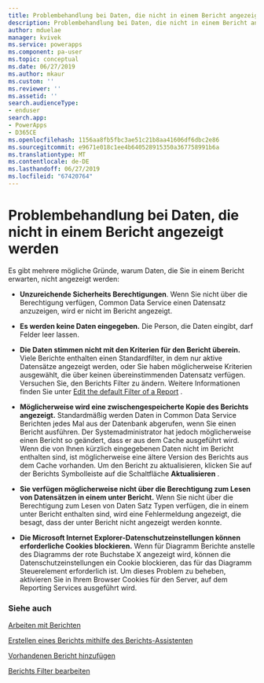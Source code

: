 ```yaml
---
title: Problembehandlung bei Daten, die nicht in einem Bericht angezeigt werden | Microsoft-Dokumentation
description: Problembehandlung bei Daten, die nicht in einem Bericht angezeigt werden
author: mduelae
manager: kvivek
ms.service: powerapps
ms.component: pa-user
ms.topic: conceptual
ms.date: 06/27/2019
ms.author: mkaur
ms.custom: ''
ms.reviewer: ''
ms.assetid: ''
search.audienceType:
- enduser
search.app:
- PowerApps
- D365CE
ms.openlocfilehash: 1156aa8fb5fbc3ae51c21b8aa41606df6dbc2e86
ms.sourcegitcommit: e9671e018c1ee4b640528915350a367758991b6a
ms.translationtype: MT
ms.contentlocale: de-DE
ms.lasthandoff: 06/27/2019
ms.locfileid: "67420764"
---
```

# <a name="troubleshoot-problems-with-data-not-displaying-in-a-report"></a>Problembehandlung bei Daten, die nicht in einem Bericht angezeigt werden

Es gibt mehrere mögliche Gründe, warum Daten, die Sie in einem Bericht erwarten, nicht angezeigt werden:  
  
- **Unzureichende Sicherheits Berechtigungen**. Wenn Sie nicht über die Berechtigung verfügen, Common Data Service einen Datensatz anzuzeigen, wird er nicht im Bericht angezeigt.  
  
- **Es werden keine Daten eingegeben.** Die Person, die Daten eingibt, darf Felder leer lassen.  
  
- **Die Daten stimmen nicht mit den Kriterien für den Bericht überein.** Viele Berichte enthalten einen Standardfilter, in dem nur aktive Datensätze angezeigt werden, oder Sie haben möglicherweise Kriterien ausgewählt, die über keinen übereinstimmenden Datensatz verfügen. Versuchen Sie, den Berichts Filter zu ändern. Weitere Informationen finden Sie unter [Edit the default Filter of a Report](edit-report-filter.md) .  
  
- **Möglicherweise wird eine zwischengespeicherte Kopie des Berichts angezeigt.** Standardmäßig werden Daten in Common Data Service Berichten jedes Mal aus der Datenbank abgerufen, wenn Sie einen Bericht ausführen. Der Systemadministrator hat jedoch möglicherweise einen Bericht so geändert, dass er aus dem Cache ausgeführt wird. Wenn die von Ihnen kürzlich eingegebenen Daten nicht im Bericht enthalten sind, ist möglicherweise eine ältere Version des Berichts aus dem Cache vorhanden. Um den Bericht zu aktualisieren, klicken Sie auf der Berichts Symbolleiste auf die Schaltfläche **Aktualisieren** .  
  
- **Sie verfügen möglicherweise nicht über die Berechtigung zum Lesen von Datensätzen in einem unter Bericht.** Wenn Sie nicht über die Berechtigung zum Lesen von Daten Satz Typen verfügen, die in einem unter Bericht enthalten sind, wird eine Fehlermeldung angezeigt, die besagt, dass der unter Bericht nicht angezeigt werden konnte.  
  
- **Die Microsoft Internet Explorer-Datenschutzeinstellungen können erforderliche Cookies blockieren.** Wenn für Diagramm Berichte anstelle des Diagramms der rote Buchstabe X angezeigt wird, können die Datenschutzeinstellungen ein Cookie blockieren, das für das Diagramm Steuerelement erforderlich ist. Um dieses Problem zu beheben, aktivieren Sie in Ihrem Browser Cookies für den Server, auf dem Reporting Services ausgeführt wird.  
  

### <a name="see-also"></a>Siehe auch
[Arbeiten mit Berichten](work-with-reports.md) 

[Erstellen eines Berichts mithilfe des Berichts-Assistenten](create-report-with-wizard.md)

[Vorhandenen Bericht hinzufügen](add-existing-report.md)

[Berichts Filter bearbeiten](edit-report-filter.md)

